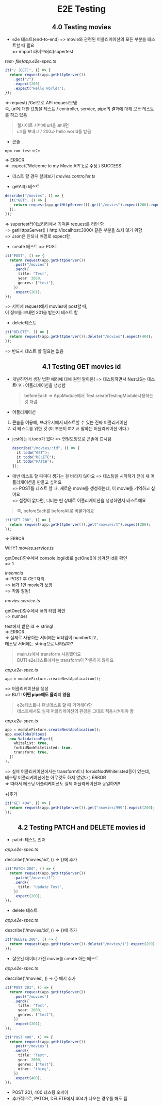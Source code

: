 <h1 align="center">
E2E Testing
</h1>

<h2 align="center">
  <strong>4.0 Testing movies</strong><br>
</h2>

- e2e 테스트(end-to-end)
  => movie와 관련된 어플리케이션의 모든 부분을 테스트할 때 필요<br>
  => import 라이브러리)supertest

_test- file)app.e2e-spec.ts_

```typescript
it("/ (GET)", () => {
  return request(app.getHttpServer())
    .get("/")
    .expect(200)
    .expect("Hello World!");
});
```

=> request) /Get으로 API request보냄<br>
즉, url에 대한 요청을 테스트 / controller, service, pipe의 결과에 대해 모든 테스트를 하고 있음

> 웹사이트 서버에 url을 보내면<br>
> url을 보내고 / 200과 hello world를 받음

- 콘솔

```
npm run test:e2e
```

=> ERROR<br>
=> .expect('Welcome to my Movie API');로 수정 ) SUCCESS

- 테스트 할 경우 살펴보기
  _movies.controller.ts_

- getAll() 테스트

```typescript
describe("/movies", () => {
  it("GET", () => {
    return request(app.getHttpServer()).get("/movies").expect(200).expect([]);
  });
});
```

=> supertest라이브러리에서 가져온 request를 리턴 함<br>
=> getHttpsServer() ) http://localhost:3000/ 같은 부분을 쓰지 않기 위함<br>
=> Json은 안되니 배열로 expect함

- create 테스트
  => POST

```typescript
it("POST", () => {
  return request(app.getHttpServer())
    .post("/movies")
    .send({
      title: "Test",
      year: 2000,
      genres: ["test"],
    })
    .expect(201);
});
```

=> 서버에 request해서 movies에 post할 때,<br>
이 정보를 보내면 201을 받는지 테스트 함

- delete테스트

```typescript
it("DELETE", () => {
  return request(app.getHttpServer()).delete("/movies").expect(404);
});
```

=> 반드시 테스트 할 필요는 없음

<h2 align="center">
  <strong>4.1 Testing GET movies id</strong><br>
</h2>

- 개발하면서 생길 법한 에러에 대해 원인 알아봄!
  => 테스팅하면서 NestJS는 테스트마다 어플리케이션을 생성함

  > beforeEach => AppModule에서 Test.createTestingModule사용하는 것 처럼

- 어플리케이션

1. 콘솔을 이용해, 브라우저에서 테스트할 수 있는 진짜 어플리케이션
2. 각 테스트를 위한 것 (이 부분이 여기서 말하는 어플리케이션 이다.)

- jest에는 it.todo가 있다
  => 연필모양으로 콘솔에 표시됨
  ```typescript
  describe("/movies/:id", () => {
    it.todo("GET");
    it.todo("DELETE");
    it.todo("PATCH");
  });
  ```
- 매번 테스트 할 때마다 생기는 걸 바라지 않아요
  => 테스팅을 시작하기 전에 새 어플리케이션을 만들고 싶어요<br>
  => POST를 테스트 할 때, 새로운 movie를 생성하는데, 이 movie를 기억하고 싶어요<br>
  => 설정이 없다면, 디비는 빈 상태로 어플리케이션을 생성하면서 테스트해요

> 즉, beforeEach를 beforeAll로 바꿀거에요

```typescript
it("GET 200", () => {
  return request(app.getHttpServer()).get("/movies/1").expect(200);
});
```

=> ERROR

WHY?
_movies.service.ts_

getOne()함수에서 console.log(id)로 getOne()에 넘겨진 id를 확인<br>
=> 1

_insomnia_<br>
=> POST 후 GET처리<br>
=> id가 1인 movie가 보임<br>
=> 작동 잘됨!

_movies.service.ts_

getOne()함수에서 id의 타입 확인<br>
=> number

test에서 받은 id => string!<br>
=> ERROR<br>
=> 실제로 사용하는 서버에는 id타입이 number이고,<br>
테스팅 서버에는 string으로 나타날까?

> main.ts에서 transform 사용했어요<br>
> BUT! e2e테스트에서는 transform이 작동하지 않아요

_app.e2e-spec.ts_

```
app = moduleFixture.createNestApplication();
```

=> 어플리케이션을 생성<br>
=> BUT! <strong>어떤 pipe에도 올리지 않음</strong>

> e2e테스트나 유닛테스트 할 때 기억해야함<br>
> 테스트에서도 실제 어플리케이션의 환경을 그대로 적용시켜줘야 함

_app.e2e-spec.ts_

```typescript
app = moduleFixture.createNestApplication();
app.useGlobalPipes(
  new ValidationPipe({
    whitelist: true,
    forbidNonWhitelisted: true,
    transform: true,
  })
);
```

=> 실제 어플리케이션에서는 transform이나 forbidNodWhitelisted등이 있는데,<br>
테스팅 어플리케이션에는 아무것도 하지 않았다 ) ERROR<br>
=> 따라서 테스팅 어플리케이션도 실제 어플리케이션과 동일하게!!

+)추가

```typescript
it("GET 404", () => {
  return request(app.getHttpServer()).get("/movies/999").expect(200);
});
```

<h2 align="center">
  <strong>4.2 Testing PATCH and DELETE movies id </strong><br>
</h2>

- patch 테스트 먼저

_app.e2e-spec.ts_

describe('/movies/:id', () => {}에 추가

```typescript
it("PATCH 200", () => {
  return request(app.getHttpServer())
    .patch("/movies/1")
    .send({
      title: "Update Test",
    })
    .expect(200);
});
```

- delete 테스트

_app.e2e-spec.ts_

describe('/movies/:id', () => {}에 추가

```typescript
it("DELETE 200", () => {
  return request(app.getHttpServer()).delete("/movies/1").expect(200);
});
```

- 잘못된 데이터 가진 movie를 create 하는 테스트

_app.e2e-spec.ts_

describe('/movies', () => {} 에서 추가

```typescript
it("POST 201", () => {
  return request(app.getHttpServer())
    .post("/movies")
    .send({
      title: "Test",
      year: 2000,
      genres: ["test"],
    })
    .expect(201);
});

it("POST 400", () => {
  return request(app.getHttpServer())
    .post("/movies")
    .send({
      title: "Test",
      year: 2000,
      genres: ["test"],
      other: "thing",
    })
    .expect(400);
});
```

- POST 201, 400 테스팅 오케이
- 추가적으로, PATCH, DELETE에서 404가 나오는 경우를 해도 됨
